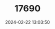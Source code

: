 ---
title: "17690"
category: "Pleurobema pyriforme"
draft: false
date: 2024-02-22 13:03:50
languages:
  English: ["Oval Pigtoe"]
---